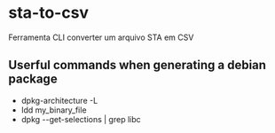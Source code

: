 # sta-to-csv
Ferramenta CLI converter um arquivo STA em CSV

## Userful commands when generating a debian package
 * dpkg-architecture -L
 * ldd my_binary_file
 * dpkg --get-selections | grep libc